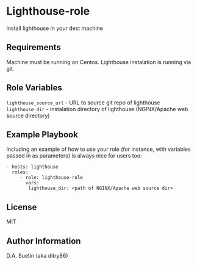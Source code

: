 Lighthouse-role
=========

Install lighthouse in your dest machine

Requirements
------------

Machine must be running on Centos. Lighthouse instalation is running via git. 

Role Variables
--------------

`lighthouse_source_url` - URL to source git repo of lighthouse
 `lighthouse_dir` - instalation directory of lighthouse (NGINX/Apache web source directory)

Example Playbook
----------------

Including an example of how to use your role (for instance, with variables passed in as parameters) is always nice for users too:

    - hosts: lighthouse
      roles:
         - role: lighthouse-role
           vars:
            lighthouse_dir: <path of NGINX/Apache web source dir>

License
-------

MIT

Author Information
------------------

D.A. Suetin (aka ditry86)
